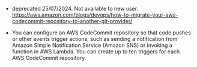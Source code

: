 - deprecated 25/07/2024. Not available to new user. https://aws.amazon.com/blogs/devops/how-to-migrate-your-aws-codecommit-repository-to-another-git-provider/

- You can configure an AWS CodeCommit repository so that code pushes or other events trigger actions, such as sending a notification from Amazon Simple Notification Service (Amazon SNS) or invoking a function in AWS Lambda. You can create up to ten triggers for each AWS CodeCommit repository.
